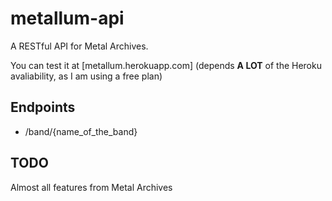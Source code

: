 # metallum-api
A RESTful API for Metal Archives.

You can test it at [metallum.herokuapp.com] (depends **A LOT** of the Heroku avaliability, as I am using a free plan)

## Endpoints

- /band/{name_of_the_band}

## TODO

Almost all features from Metal Archives
